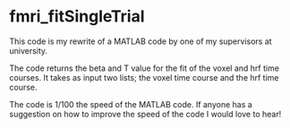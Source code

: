 # fmri_fitSingleTrial
This code is my rewrite of a MATLAB code by one of my supervisors at university. 

The code returns the beta and T value for the fit of the voxel and hrf time courses. It takes as input two lists; the voxel time course and the hrf time course. 

The code is 1/100 the speed of the MATLAB code. If anyone has a suggestion on how to improve the speed of the code I would love to hear!
